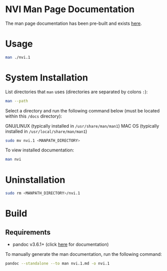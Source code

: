 # NVI Man Page Documentation

The man page documentation has been pre-built and exists [here](nvi.1). 

# Usage

```bash
man ./nvi.1
```

# System Installation

List directories that `man` uses (directories are separated by colons `:`):
```bash
man --path
```

Select a directory and run the following command below (must be located within this `/docs` directory):

GNU/LINUX (typically installed in `/usr/share/man/man1`)
MAC OS (typically installed in `/usr/local/share/man/man1`)
```bash
sudo mv nvi.1 <MANPATH_DIRECTORY>
```

To view installed documentation:
```bash
man nvi
```

# Uninstallation

```bash
sudo rm <MANPATH_DIRECTORY>/nvi.1
```

# Build
## Requirements
- pandoc v3.6.1+ (click [here](https://pandoc.org/MANUAL.html) for documentation)

To manually generate the man documentation, run the following command:
```bash
pandoc --standalone --to man nvi.1.md -o nvi.1
```
